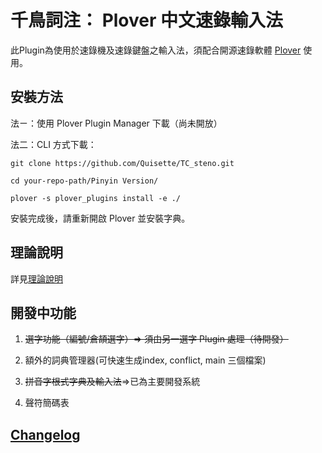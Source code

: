 # 千鳥詞注： Plover 中文速錄輸入法

此Plugin為使用於速錄機及速錄鍵盤之輸入法，須配合開源速錄軟體 [Plover](https://github.com/openstenoproject/plover) 使用。

## 安裝方法

法ㄧ：使用 Plover Plugin Manager 下載（尚未開放）

法二：CLI 方式下載：

`git clone https://github.com/Quisette/TC_steno.git `

`cd your-repo-path/Pinyin Version/` 

`plover -s plover_plugins install -e ./ `

安裝完成後，請重新開啟 Plover 並安裝字典。

## 理論說明

詳見[理論說明](https://github.com/Quisette/TC_steno/blob/master/Theory%20Introduction.md)

## 開發中功能

1. ~~選字功能（編號/倉頡選字）=> 須由另一選字 Plugin 處理（待開發）~~

2. 額外的詞典管理器(可快速生成index, conflict, main 三個檔案)

3. ~~拼音字根式字典及輸入法~~=>已為主要開發系統

4. 聲符簡碼表

## [Changelog](https://github.com/Quisette/TC_steno/blob/master/Changelog.md)
